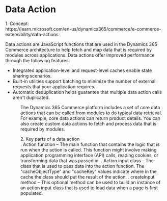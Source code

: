 <h1> Data Action</h1>
1. Concept: <br/>
   https://learn.microsoft.com/en-us/dynamics365/commerce/e-commerce-extensibility/data-actions<br/>
<p>Data actions are JavaScript functions that are used in the Dynamics 365 Commerce architecture to help fetch and map data that is required by modules across applications.
  Data actions offer improved performance through the following features:</p>

<ul>
  <li>Integrated application-level and request-level caches enable state sharing scenarios.</li>
  <li>Built-in utilities support batching to minimize the number of external requests that your application requires.</li>
  <li>Automatic deduplication helps guarantee that multiple data action calls aren't duplicated.</li>
<ul>
   
<p>The Dynamics 365 Commerce platform includes a set of core data actions that can be called from modules to do typical data retrieval. For example, core data actions can return product details. You can also create custom data actions to fetch and process data that is required by modules. </p>
2. Key parts of a data action <br/>
. Action function – The main function that contains the logic that is run when the action is called. This function might involve making application programming interface (API) calls, reading cookies, or transforming data that was passed in.
. Action input class – The class that is used to pass data into the action function. The "cacheObjectType" and "cacheKey" values indicate where in the cache the class should put the result of the action.
. createInput method – This optional method can be used to build an instance of an action input class that is used to load data when a page is first populated.
